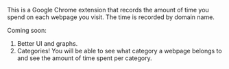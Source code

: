 This is a Google Chrome extension that records the amount of time you spend on each webpage you visit. The time is recorded by domain name.

Coming soon: 
1. Better UI and graphs.
2. Categories! You will be able to see what category a webpage belongs to and see the amount of time spent per category.
